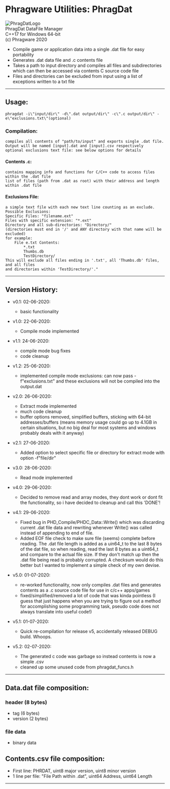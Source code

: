 # Phragware Utilities: PhragDat
![PhragDatLogo](https://raw.githubusercontent.com/phraggers/PhragDat/master/PhragwareLogo.png)
<br>PhragDat DataFile Manager
<br/>C++17 for Windows 64-bit
<br/>(c) Phragware 2020


- Compile game or application data into a single .dat file for easy portability
- Generates .dat data file and .c contents file
- Takes a path to input directory and compiles all files and subdirectories which can then be accessed via contents C source code file
- Files and directories can be excluded from input using a list of exceptions written to a txt file

<hr/>

## Usage:
	phragdat -i\"input/dir\" -d\".dat output/dir\" -c\".c output/dir\" -e\"exclusions.txt\"(optional)

### Compilation:
    compiles all contents of "path/to/input" and exports single .dat file.
    Output will be named [input].dat and [input].csv respectively
    optional exclusions text file: see below options for details

#### Contents .c:
    contains mapping info and functions for C/C++ code to access files within the .dat file
    list of files (path from .dat as root) with their address and length within .dat file

#### Exclusions File:
    a simple text file with each new text line counting as an exclude.
    Possible Exclusions:
    Specific Files: "filename.ext"
    Files with specific extension: "*.ext"
    Directory and all sub-directories: "Directory/"
    (directories must end in '/' and ANY directory with that name will be excluded)
    for example:
        File e.txt Contents:
            *.txt
            Thumbs.db
            TestDirectory/
    This will exclude all files ending in '.txt', all 'Thumbs.db' files, and all files
    and directories within 'TestDirectory/'."

<hr/>

## Version History:<br/>

- v0.1: 02-06-2020:
	- basic functionality

- v1.0: 22-06-2020:
	- Compile mode implemented

- v1.1: 24-06-2020:
	- compile mode bug fixes
	- code cleanup

- v1.2: 25-06-2020:
	- implemented compile mode exclusions: can now pass -f"exclusions.txt" and these exclusions will not be compiled into the output.dat

- v2.0: 26-06-2020:
	- Extract mode implemented
	- much code cleanup
	- buffer options removed, simplified buffers, sticking with 64-bit addresses/buffers (means memory usage could go up to 4.1GB in certain situations, but no big deal for most systems and windows probably deals with it anyway)

- v2.1: 27-06-2020:
	- Added option to select specific file or directory for extract mode with option -f"file/dir"

- v3.0: 28-06-2020:
	- Read mode implemented

- v4.0: 29-06-2020:
	- Decided to remove read and array modes, they dont work or dont fit the functionality, so i have decided to cleanup and call this 'DONE'!

- v4.1: 29-06-2020:
	- Fixed bug in PHD_Compile/PHDC_Data::Write() which was discarding current .dat file data and rewriting whenever Write() was called instead of appending to end of file.
  - Added EOF file check to make sure file (seems) complete before reading. The .dat file length is added as a uin64_t to the last 8 bytes of the dat file, so when reading, read the last 8 bytes as a uint64_t and compare to the actual file size. If they don't match up then the .dat file being read is probably corrupted. A checksum would do this better but I wanted to implement a simple check of my own devise.

- v5.0: 01-07-2020:
	- re-worked functionality, now only compiles .dat files and generates contents as a .c source code file for use in c/c++ apps/games
  - fixed/simplified/removed a lot of code that was kinda pointless (I guess that just happens when you are trying to figure out a method for accomplishing some programming task, pseudo code does not always translate into useful code!)

- v5.1: 01-07-2020:
	- Quick re-compilation for release v5, accidentally released DEBUG build. Whoops.

- v5.2: 02-07-2020:
	- The generated c code was garbage so instead contents is now a simple .csv
  - cleaned up some unused code from phragdat_funcs.h

<hr/>

## Data.dat file composition:

### header (8 bytes)
- tag (6 bytes)
- version (2 bytes)

### file data
- binary data

## Contents.csv file composition:
- First line: PHRDAT, uint8 major version, uint8 minor version
- 1 line per file: "File Path within .dat", uint64 Address, uint64 Length

<hr/>
